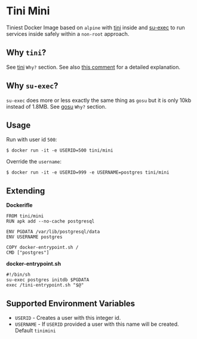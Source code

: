 # Tini Mini

Tiniest Docker Image based on `alpine` with [tini](https://github.com/krallin/tini) inside and [su-exec](https://github.com/ncopa/su-exec)
to run services inside safely within a `non-root` approach.

## Why `tini`?

See [tini](https://github.com/krallin/tini#why-tini) `Why?` section.
See also [this comment](https://github.com/krallin/tini/issues/8#issuecomment-146135930) for a detailed explanation.

## Why `su-exec`?

`su-exec` does more or less exactly the same thing as `gosu` but it is only 10kb instead of 1.8MB.
See [gosu](https://github.com/tianon/gosu#why) `Why?` section.

## Usage

Run with user id `500`:

    $ docker run -it -e USERID=500 tini/mini

Override the `username`:

    $ docker run -it -e USERID=999 -e USERNAME=postgres tini/mini

## Extending

**Dockerifle**

    FROM tini/mini
    RUN apk add --no-cache postgresql

    ENV PGDATA /var/lib/postgresql/data
    ENV USERNAME postgres

    COPY docker-entrypoint.sh /
    CMD ["postgres"]

**docker-entrypoint.sh**

    #!/bin/sh
    su-exec postgres initdb $PGDATA
    exec /tini-entrypoint.sh "$@"

## Supported Environment Variables

* `USERID` - Creates a user with this integer id.
* `USERNAME` - If `USERID` provided a user with this name will be created. Default `tinimini`

